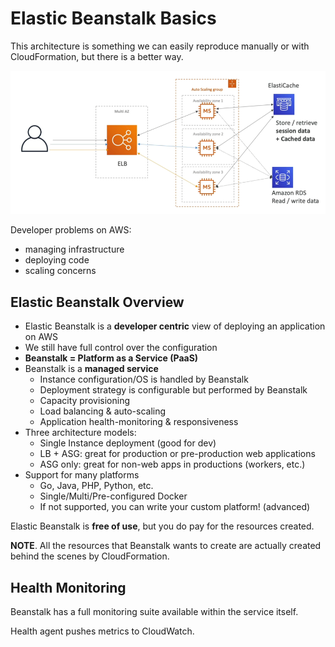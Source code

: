 # Elastic Beanstalk Basics

This architecture is something we can easily reproduce manually or with CloudFormation, but there is a better way.

![Typical Wep App 3-tier Architecture](../../images/deploy/web_app_3_tier.png)

Developer problems on AWS:

- managing infrastructure
- deploying code
- scaling concerns

## Elastic Beanstalk Overview

- Elastic Beanstalk is a **developer centric** view of deploying an application on AWS
- We still have full control over the configuration
- **Beanstalk = Platform as a Service (PaaS)**
- Beanstalk is a **managed service**
    - Instance configuration/OS is handled by Beanstalk
    - Deployment strategy is configurable but performed by Beanstalk
    - Capacity provisioning
    - Load balancing & auto-scaling
    - Application health-monitoring & responsiveness
- Three architecture models:
    - Single Instance deployment (good for dev)
    - LB + ASG: great for production or pre-production web applications
    - ASG only: great for non-web apps in productions (workers, etc.)
- Support for many platforms
    - Go, Java, PHP, Python, etc.
    - Single/Multi/Pre-configured Docker
    - If not supported, you can write your custom platform! (advanced)

Elastic Beanstalk is **free of use**, but you do pay for the resources created.

**NOTE**. All the resources that Beanstalk wants to create are actually created behind the scenes by CloudFormation.

## Health Monitoring

Beanstalk has a full monitoring suite available within the service itself. 

Health agent pushes metrics to CloudWatch.



